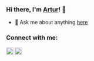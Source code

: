 
### Hi there, I'm <a href="https://github.com/linyasha">Artur</a>! 👋

- 💬 Ask me about anything  <a href="https://t.me/arturlynko ">here</a>

<h3>Connect with me:</h3>

<a href="https://www.linkedin.com/in/artur-lynko/" target="blank">
  <img align="left" alt="Artur Lynko | LinkedIn" width="20" src="https://www.vectorlogo.zone/logos/linkedin/linkedin-tile.svg" />
</a>
<a href="https://t.me/arturlynko" target="blank">
  <img align="left" alt="Artur Lynko | Telegram" width="20" src="https://www.vectorlogo.zone/logos/telegram/telegram-tile.svg" />
</a>
